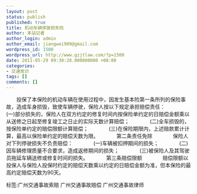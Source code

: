```yaml
---
layout: post
status: publish
published: true
title: 机动车辆停驶损失险
author: 本站记者
author_login: admin
author_email: jiangwei909@gmail.com
wordpress_id: 1500
wordpress_url: http://www.gzjtlaw.com/?p=1500
date: 2011-05-29 09:30:28.000000000 +08:00
categories:
- 交通常识
tags: []
comments: []
---
```

　　投保了本保险的机动车辆在使用过程中，因发生基本险第一条所列的保险事故，造成车身损毁，致使车辆停驶，保险人按以下规定承担赔偿责任：　　　　(一)部分损失的，保险人在双方约定的修复时间内按保险单约定的日赔偿金额乘以从送修之日起至修复竣工之日止的实际天数计算赔偿；　　　　(二)全车损毁的，按保险单约定的赔偿限额计算赔偿；　　　　(三)在保险期限内，上述赔款累计计算，最高以保险单约定的赔偿天数为限。　　　　第二条责任免除　　　　保险人对下列停驶损失不负责赔偿：　　　　(一)车辆被扣押期间的损失；　　　　(二)因车辆修理质量不合要求，造成返修期间的损失；　　　　(三)被保险人及其驾驶员拖延车辆送修或修复时间的损失。　　　　第三条赔偿限额　　　　赔偿限额以投保人与保险人投保时约定的赔偿天数乘以约定的日赔偿金额为准，但本保险的最高约定赔偿天数为90天。标签:广州交通事故索赔 广州交通事故赔偿 广州交通事故律师
